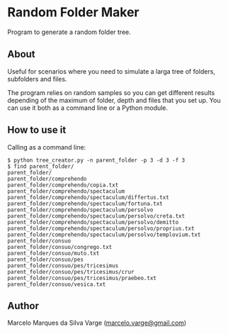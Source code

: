 # Random Folder Maker
Program to generate a random folder tree.

## About
Useful for scenarios where you need to simulate a larga tree of folders, subfolders and files.

The program relies on random samples so you can get different results depending of the maximum of folder, depth and files that you set up. You can use it both as a command line or a Python module.

## How to use it

Calling as a command line:

```
$ python tree_creator.py -n parent_folder -p 3 -d 3 -f 3
$ find parent_folder/
parent_folder/
parent_folder/comprehendo
parent_folder/comprehendo/copia.txt
parent_folder/comprehendo/spectaculum
parent_folder/comprehendo/spectaculum/differtus.txt
parent_folder/comprehendo/spectaculum/fortuna.txt
parent_folder/comprehendo/spectaculum/persolvo
parent_folder/comprehendo/spectaculum/persolvo/creta.txt
parent_folder/comprehendo/spectaculum/persolvo/demitto
parent_folder/comprehendo/spectaculum/persolvo/proprius.txt
parent_folder/comprehendo/spectaculum/persolvo/templovium.txt
parent_folder/consuo
parent_folder/consuo/congrego.txt
parent_folder/consuo/muto.txt
parent_folder/consuo/pes
parent_folder/consuo/pes/tricesimus
parent_folder/consuo/pes/tricesimus/crur
parent_folder/consuo/pes/tricesimus/praebeo.txt
parent_folder/consuo/vesica.txt
```

## Author
Marcelo Marques da Silva Varge (marcelo.varge@gmail.com)
